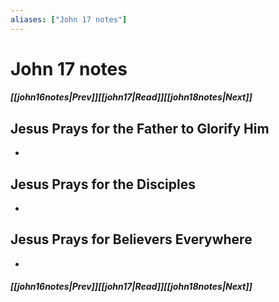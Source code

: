```yaml
---
aliases: ["John 17 notes"]
---
```

# John 17 notes
##### <span class=arrow-left></span>[[john16notes|Prev]]<span class=navigation-separator></span>[[john17|Read]]<span class=navigation-separator></span>[[john18notes|Next]]<span class=arrow-right></span>
## Jesus Prays for the Father to Glorify Him
- 
## Jesus Prays for the Disciples
- 
## Jesus Prays for Believers Everywhere
- 
##### <span class=arrow-left></span>[[john16notes|Prev]]<span class=navigation-separator></span>[[john17|Read]]<span class=navigation-separator></span>[[john18notes|Next]]<span class=arrow-right></span>